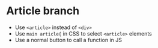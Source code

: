 # Article branch
- Use `<article>` instead of `<div>`
- Use `main article{` in CSS to select `<article>` elements
- Use a normal button to call a function in JS
